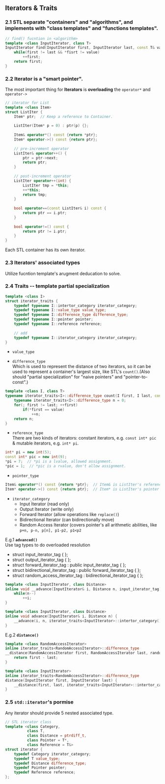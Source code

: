## Iterators & Traits
### 2.1 STL separate "containers" and "algorithms", and implements with "class templates" and "functions templates".
```c++
// find() fucntion in <algorithm>
template <class InputIterator, class T>
InputIterator find(InputIterator first, InputIterator last, const T& value) {
    while(first != last && *fisrt != value) 
        ++first;
    return first;
}
```

### 2.2 Iterator is a "smart pointer".
The most important thing for **Iterators** is **overloading** the `operator*` and `operator->`   
```c++
// iterator for List
template <class Item>
struct ListIter {
    Item* ptr;  // Keep a reference to Container.
    
    ListIter(Item* p = 0) : ptr(p) {};
    
    Item& operator*() const {return *ptr};
    Item* operator->() const {return ptr};
    
    // pre-increment operator
    ListIter& operator++() {
        ptr = ptr->next;
        return ptr;
    }
    
    // post-increment operator
    ListIter operator++(int) {
        ListIter tmp = *this;
        ++*this;
        return tmp;
    }
    
    bool operator==(const ListIter& i) const {
        return ptr == i.ptr;
    }
    
    bool operator!=() const {
        return ptr != i.ptr;
    }
}
```
Each STL container has its own iterator.  

### 2.3 Iterators' associated types  
Utilize fucntion template's arugment deducation to solve.  

### 2.4 Traits -- template partial specialization
```c++
template <class I>
struct iterator_traits {
    typedef typename I::intertor_category iterator_category;
    typedef typename I::value_type value_type;
    typedef typename I::difference_type difference_type;
    typedef typename I::pointer pointer;
    typedef typename I::reference reference;
    
    // add
    typedef typename I::iterator_category iterator_category;
}
```
* `value_type`

* `difference_type`  
Which is used to represent the distance of two iterators, so it can be used to represent a container's largest size, like STL's `count()`.(Also should "partial specialization" for "naive pointers" and "pointer-to-const".)  
> 
```c++
template <class I, class T>
typename iterator_traits<I>::difference_type count(I first, I last, const T* value) {
    typename iterator_traits<I>::difference_type n = 0;
    for(; first != last; ++first) 
        if(*first == value)
            ++n;
    return n;
}
```

* `reference_type`  
There are two kinds of iterators: constant iterators, e.g. `const int* pic` & mutable iterators, e.g. `int* pi`.   
> 
```c++
int* pi = new int(5);
const int* pic = new int(9);
*pi = 7;  // *pi is a lvalue, allowed assignment.
*pic = 1;  // *pic is a rvalue, don't allow assignment.
```

* `pointer_type`
```c++
Item& operator*() const {return *ptr};  // Item& is ListIter's reference type
Item* operator->() const {return ptr};  // Item* is ListIter's pointer type
```

* `iterator_category`
  * Input Iterator (read only)
  * Output Iterator (write only)
  * Forward Iterator (allow operations like `replace()`)
  * Bidirectional Iterator (can bidirectionally move)
  * Random Access Iterator (covers pointer's all arithmetic abilities, like `p+n, p-n, p[n], p1-p2, p1<p2`

E.g.1 **`advanced()`**   
Use tag types to do overloaded resolution
* struct input_iterator_tag { };
* struct output_iterator_tag { };
* struct forward_iterator_tag : public input_iterator_tag { };
* struct bidirectional_iterator_tag : public forward_iterator_tag { };
* struct random_access_iterator_tag : bidirectional_iterator_tag { };

```c++
template <class InputIterator, class Distance>
inline void __advance(InputIterator& i, Distance n, input_iterator_tag) {
    while(n--) 
        ++i;
}
```
  
```c++
template <class InputIterator, class Distance>
inline void advance(InputIterator& i, Distance n) {
    __advance(i, n, iterator_traits<InputIterator>::intertor_category());
}
```

E.g.2 **`distance()`**   
```c++
template <class RandomAccessIterator>
inline iterator_traits<RandomAccessIterator>::difference_type
__distance(RandomAccessIterator first, RandomAccessIterator last, random_access_iterator_tag) {
    return first - last;
}
```
  
```c++
template <class InputIterator>
inline iterator_traits<RandomAccessIterator>::difference_type
distance(InputIterator first, InputIterator last) {
    __distance(first, last, iterator_traits<InputIterator>::intertor_category());
}
```

### 2.5 `std::iterator`'s pormise   
Any iterator should provide 5 nested associated type.  
```c++
// STL iterator class
template <class Category, 
          class T, 
          class Distance = ptrdiff_t, 
          class Pointer = T*, 
          class Reference = T&>
struct iterator {
    typedef Category iterator_category; 
    typedef T value_type;
    typedef Distance difference_type;
    typedef Pointer pointer; 
    typedef Reference reference;
};
```
